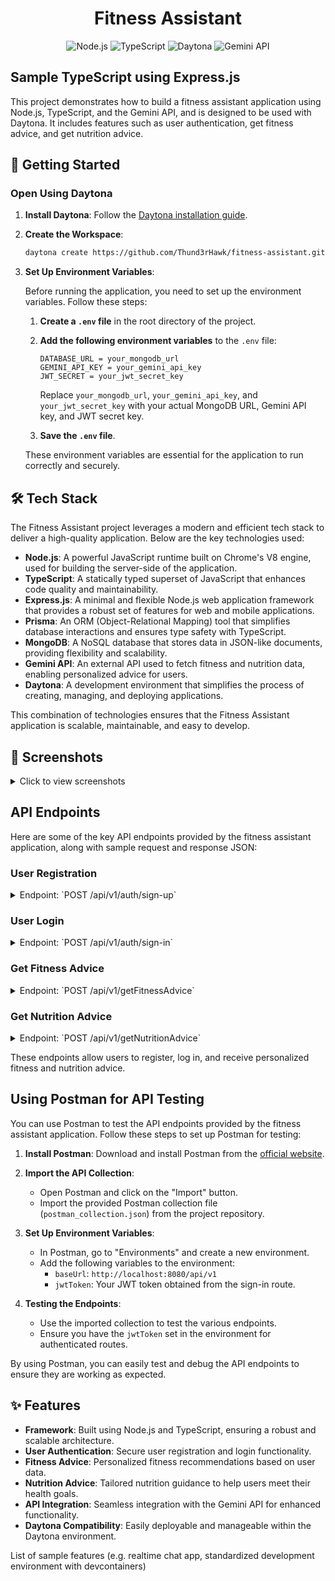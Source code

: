 <div align="center">

# Fitness Assistant

![Node.js](https://img.shields.io/badge/Node.js-339933?style=for-the-badge&logo=nodedotjs&logoColor=white)
![TypeScript](https://img.shields.io/badge/TypeScript-007ACC?style=for-the-badge&logo=typescript&logoColor=white)
![Daytona](https://img.shields.io/badge/Daytona-000000?style=for-the-badge&logo=daytona&logoColor=white)
![Gemini API](https://img.shields.io/badge/Gemini%20API-FF4500?style=for-the-badge&logo=gemini&logoColor=white)

</div>

## Sample TypeScript using Express.js

This project demonstrates how to build a fitness assistant application using Node.js, TypeScript, and the Gemini API, and is designed to be used with Daytona. It includes features such as user authentication, get fitness advice, and get nutrition advice.

## 🚀 Getting Started

### Open Using Daytona

1. **Install Daytona**: Follow the [Daytona installation guide](https://www.daytona.io/docs/installation/installation/).
2. **Create the Workspace**:

   ```bash
   daytona create https://github.com/Thund3rHawk/fitness-assistant.git
   ```

3. **Set Up Environment Variables**:

   Before running the application, you need to set up the environment variables. Follow these steps:

   1. **Create a `.env` file** in the root directory of the project.
   2. **Add the following environment variables** to the `.env` file:

      ```plaintext
      DATABASE_URL = your_mongodb_url
      GEMINI_API_KEY = your_gemini_api_key
      JWT_SECRET = your_jwt_secret_key
      ```

      Replace `your_mongodb_url`, `your_gemini_api_key`, and `your_jwt_secret_key` with your actual MongoDB URL, Gemini API key, and JWT secret key.

   3. **Save the `.env` file**.

   These environment variables are essential for the application to run correctly and securely.

<!-- 4. **Generate Prisma Client**:

   After setting up the environment variables, you need to generate the Prisma client. Run the following command:

   ```bash
   npx prisma generate
   ```

   This command will generate the Prisma client based on your Prisma schema, allowing you to interact with your MongoDB database using Prisma. -->

<!-- 5. **Start the Application**:

   ```bash
   npm run dev
   ``` -->

## 🛠️ Tech Stack

The Fitness Assistant project leverages a modern and efficient tech stack to deliver a high-quality application. Below are the key technologies used:

- **Node.js**: A powerful JavaScript runtime built on Chrome's V8 engine, used for building the server-side of the application.
- **TypeScript**: A statically typed superset of JavaScript that enhances code quality and maintainability.
- **Express.js**: A minimal and flexible Node.js web application framework that provides a robust set of features for web and mobile applications.
- **Prisma**: An ORM (Object-Relational Mapping) tool that simplifies database interactions and ensures type safety with TypeScript.
- **MongoDB**: A NoSQL database that stores data in JSON-like documents, providing flexibility and scalability.
- **Gemini API**: An external API used to fetch fitness and nutrition data, enabling personalized advice for users.
- **Daytona**: A development environment that simplifies the process of creating, managing, and deploying applications.

This combination of technologies ensures that the Fitness Assistant application is scalable, maintainable, and easy to develop.

## 📸 Screenshots

<details>
<summary>Click to view screenshots</summary>
   <img width="1710" alt="Screenshot 2024-12-17 at 12 48 47 AM" src="https://github.com/user-attachments/assets/0858a12a-25cb-41b1-971c-ee0673947580" />
   
   <img width="1710" alt="Screenshot 2024-12-17 at 12 50 42 AM" src="https://github.com/user-attachments/assets/d6f97517-036a-46bf-b403-cc68a13a147b" />
   
   <img width="1710" alt="Screenshot 2024-12-17 at 12 52 16 AM" src="https://github.com/user-attachments/assets/2634d222-2ccc-4f39-9d59-0f98b1a2682c" />   
   
   <img width="1710" alt="Screenshot 2024-12-17 at 1 42 20 AM" src="https://github.com/user-attachments/assets/fbc66cc6-6615-4690-89fb-3ddfd33498ba" />

</details>

## API Endpoints

Here are some of the key API endpoints provided by the fitness assistant application, along with sample request and response JSON:

### User Registration

   <details>
   <summary>Endpoint: `POST /api/v1/auth/sign-up`</summary>
      
   **Request**:
   ```json
   {
      "name": "john_doe",
      "email": "john@gmail.com",
      "password": "securepassword123",
      "age": 20,
      "gender": "male",
      "height": 5.7,
      "weight": 60
   }
   ```

**Response**:

```json
{
  "message": "SignUp Successfull"
}
```

   </details>

### User Login

   <details>
   <summary>Endpoint: `POST /api/v1/auth/sign-in`</summary>
      
   **Request**:
   ```json
   {
      "email": "abc@example.com",
      "password": "securepassword123"
   }
   ```

**Response**:

```json
{
  "message": "Login successful",
  "token": "eyJhbGciOiJIUzI1NiIsInR5cCI6IkpXVCJ9..."
}
```

   </details>

### Get Fitness Advice

   <details>
   <summary>Endpoint: `POST /api/v1/getFitnessAdvice`</summary>
      
   **Request**:
   ```json
   {
      "email": "abc@example.com"
   }
   ```

**Request Headers**:

```json
{
  "Authorization": "Bearer YOUR_JWT_TOKEN"
}
```

**Response**:

```json
{
  "advice": "Based on your profile, we recommend a mix of cardio and strength training."
}
```

   </details>

### Get Nutrition Advice

   <details>
   <summary>Endpoint: `POST /api/v1/getNutritionAdvice`</summary>
      
   **Request**:
   ```json
   {
      "email": "abc@example.com"
   }
   ```

**Request Headers**:

```json
{
  "Authorization": "Bearer YOUR_JWT_TOKEN"
}
```

**Response**:

```json
{
  "advice": "We recommend a balanced diet with a focus on protein and healthy fats."
}
```

   </details>

These endpoints allow users to register, log in, and receive personalized fitness and nutrition advice.

## Using Postman for API Testing

You can use Postman to test the API endpoints provided by the fitness assistant application. Follow these steps to set up Postman for testing:

1.  **Install Postman**: Download and install Postman from the [official website](https://www.postman.com/downloads/).

2.  **Import the API Collection**:

    - Open Postman and click on the "Import" button.
    - Import the provided Postman collection file (`postman_collection.json`) from the project repository.

3.  **Set Up Environment Variables**:

    - In Postman, go to "Environments" and create a new environment.
    - Add the following variables to the environment:
      - `baseUrl`: `http://localhost:8080/api/v1`
      - `jwtToken`: Your JWT token obtained from the sign-in route.

4.  **Testing the Endpoints**:

    - Use the imported collection to test the various endpoints.
    - Ensure you have the `jwtToken` set in the environment for authenticated routes.

By using Postman, you can easily test and debug the API endpoints to ensure they are working as expected.

## ✨ Features

- **Framework**: Built using Node.js and TypeScript, ensuring a robust and scalable architecture.
- **User Authentication**: Secure user registration and login functionality.
- **Fitness Advice**: Personalized fitness recommendations based on user data.
- **Nutrition Advice**: Tailored nutrition guidance to help users meet their health goals.
- **API Integration**: Seamless integration with the Gemini API for enhanced functionality.
- **Daytona Compatibility**: Easily deployable and manageable within the Daytona environment.

List of sample features (e.g. realtime chat app, standardized development environment with devcontainers)
